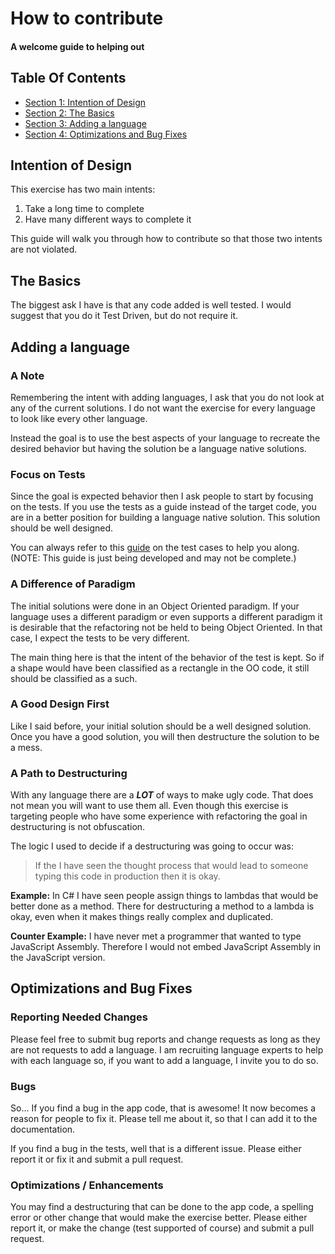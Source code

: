 
<!-- GENERATED DOCUMENT! DO NOT EDIT! -->
# How to contribute #
#### A welcome guide to helping out ####

## Table Of Contents ##

- [Section 1: Intention of Design](#user-content-intention-of-design)
- [Section 2: The Basics](#user-content-the-basics)
- [Section 3: Adding a language](#user-content-adding-a-language)
- [Section 4: Optimizations and Bug Fixes](#user-content-optimizations-and-bug-fixes)

## Intention of Design ##

This exercise has two main intents:

1. Take a long time to complete
2. Have many different ways to complete it

This guide will walk you through how to contribute so that those two intents are not violated.
    

## The Basics ##

The biggest ask I have is that any code added is well tested. I would suggest that you do it Test Driven, but do not require it.
    

## Adding a language ##

### A Note

Remembering the intent with adding languages, I ask that you do not look at any of the current solutions. I do not want the exercise for every language to look like every other language.

Instead the goal is to use the best aspects of your language to recreate the desired behavior but having the solution be a language native solutions.

### Focus on Tests

Since the goal is expected behavior then I ask people to start by focusing on the tests. If you use the tests as a guide instead of the target code, you are in a better position for building a language native solution. This solution should be well designed.

You can always refer to this [guide](.\test_cases.md) on the test cases to help you along. (NOTE: This guide is just being developed and may not be complete.)

### A Difference of Paradigm

The initial solutions were done in an Object Oriented paradigm. If your language uses a different paradigm or even supports a different paradigm it is desirable that the refactoring not be held to being Object Oriented. In that case, I expect the tests to be very different.

The main thing here is that the intent of the behavior of the test is kept. So if a shape would have been classified as a rectangle in the OO code, it still should be classified as a such.

### A Good Design First

Like I said before, your initial solution should be a well designed solution. Once you have a good solution, you will then destructure the solution to be a mess.

### A Path to Destructuring

With any language there are a **_LOT_** of ways to make ugly code. That does not mean you will want to use them all. Even though this exercise is targeting people who have some experience with refactoring the goal in destructuring is not obfuscation.

The logic I used to decide if a destructuring was going to occur was:

> If the I have seen the thought process that would lead to someone typing this code in production then it is okay.

**Example:** In C# I have seen people assign things to lambdas that would be better done as a method. There for destructuring a method to a lambda is okay, even when it makes things really complex and duplicated.

**Counter Example:** I have never met a programmer that wanted to type JavaScript Assembly. Therefore I would not embed JavaScript Assembly in the JavaScript version.
    

## Optimizations and Bug Fixes ##

### Reporting Needed Changes

Please feel free to submit bug reports and change requests as long as they are not requests to add a language. I am recruiting language experts to help with each language so, if you want to add a language, I invite you to do so.

### Bugs

So... If you find a bug in the app code, that is awesome! It now becomes a reason for people to fix it. Please tell me about it, so that I can add it to the documentation.

If you find a bug in the tests, well that is a different issue. Please either report it or fix it and submit a pull request.

### Optimizations / Enhancements

You may find a destructuring that can be done to the app code, a spelling error or other change that would make the exercise better. Please either report it, or make the change (test supported of course) and submit a pull request.
    

<!-- GENERATED DOCUMENT! DO NOT EDIT! -->
    